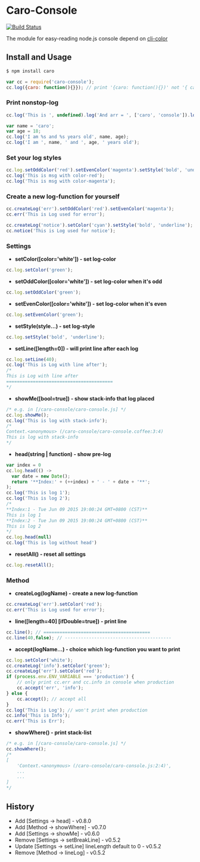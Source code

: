 # Caro-Console

[![Build Status](https://travis-ci.org/carozozo/caro-console.svg?branch=master)](https://travis-ci.org/carozozo/caro-console)

The module for easy-reading node.js console depend on [cli-color](https://www.npmjs.com/package/cli-color)

## Install and Usage

```bash
$ npm install caro
```

```javascript
var cc = require('caro-console');
cc.log({caro: function(){}}); // print '{caro: function(){})' not '{ caro: [Function] }'
```

### Print nonstop-log
```javascript
cc.log('This is ', undefined).log('And arr = ', ['caro', 'console']).log('End');

var name = 'caro';
var age = 18;
cc.log('I am %s and %s years old', name, age);
cc.log('I am ', name, ' and ', age, ' years old');
```

### Set your log styles
```javascript
cc.log.setOddColor('red').setEvenColor('magenta').setStyle('bold', 'underline');
cc.log('This is msg with color-red');
cc.log('This is msg with color-magenta');
```

### Create a new log-function for yourself
```javascript
cc.createLog('err').setOddColor('red').setEvenColor('magenta');
cc.err('This is Log used for error');

cc.createLog('notice').setColor('cyan').setStyle('bold', 'underline');
cc.notice('This is Log used for notice');
```

### Settings
- **setColor([color='white']) - set log-color**
```javascript
cc.log.setColor('green');
```
- **setOddColor([color='white']) - set log-color when it's odd**
```javascript
cc.log.setOddColor('green');
```
- **setEvenColor([color='white']) - set log-color when it's even**
```javascript
cc.log.setEvenColor('green');
```
- **setStyle(style...) - set log-style**
```javascript
cc.log.setStyle('bold', 'underline');
```
- **setLine([length=0]) - will print line after each log**
```javascript
cc.log.setLine(40);
cc.log('This is Log with line after');
/*
This is Log with line after
========================================
*/
```
- **showMe([bool=true]) - show stack-info that log placed**
```javascript
/* e.g. in [/caro-console/caro-console.js] */
cc.log.showMe();
cc.log('This is log with stack-info');
/*
Context.<anonymous> (/caro-console/caro-console.coffee:3:4)
This is log with stack-info
*/
```
- **head(string | function) - show pre-log**
```javascript
var index = 0
cc.log.head(() ->
  var date = new Date();
  return '**Index:' + (++index) + ' - ' + date + '**';
);
cc.log('This is log 1');
cc.log('This is log 2');
/*
**Index:1 - Tue Jun 09 2015 19:00:24 GMT+0800 (CST)**
This is log 1
**Index:2 - Tue Jun 09 2015 19:00:24 GMT+0800 (CST)**
This is log 2
*/
cc.log.head(null)
cc.log('This is log without head')
```
- **resetAll() - reset all settings**
```javascript
cc.log.resetAll();
```

### Method
- **createLog(logName) - create a new log-function**
```javascript
cc.createLog('err').setColor('red');
cc.err('This is Log used for error');
```
- **line([length=40] [ifDouble=true]) - print line**
```javascript
cc.line(); // ========================================
cc.line(40,false); // ----------------------------------------
```
- **accept(logName...) - choice which log-function you want to print**
```javascript
cc.log.setColor('white');
cc.createLog('info').setColor('green');
cc.createLog('err').setColor('red');
if (process.env.ENV_VARIABLE === 'production') {
    // only print cc.err and cc.info in console when production
    cc.accept('err', 'info');
} else {
    cc.accept(); // accept all
}
cc.log('This is Log'); // won't print when production
cc.info('This is Info');
cc.err('This is Err'); 
```
- **showWhere() - print stack-list**
```javascript
/* e.g. in [/caro-console/caro-console.js] */
cc.showWhere();
/*
[ 
    'Context.<anonymous> (/caro-console/caro-console.js:2:4)',
    ...
    ...
]
*/
```

## History
- Add [Settings -> head] - v0.8.0
- Add [Method -> showWhere] - v0.7.0
- Add [Settings -> showMe] - v0.6.0
- Remove [Settings -> setBreakLine] - v0.5.2
- Update [Settings -> setLine] lineLength default to 0 - v0.5.2
- Remove [Method -> lineLog] - v0.5.2